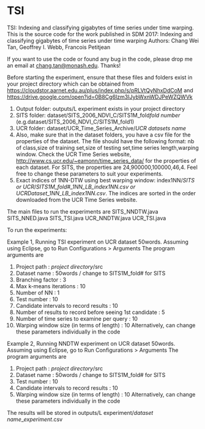 # TSI
TSI: Indexing and classifying gigabytes of time series under time warping.
This is the source code for the work published in SDM 2017: Indexing and classifying gigabytes of time series under time warping
Authors: Chang Wei Tan, Geoffrey I. Webb, Francois Petitjean

If you want to use the code or found any bug in the code, please drop me an email at chang.tan@monash.edu. Thanks!

Before starting the experiment, ensure that these files and folders exist in your project directory which can be obtained from https://cloudstor.aarnet.edu.au/plus/index.php/s/pRLVtQyNhxDdCoM and https://drive.google.com/open?id=0B8Cg6Izm3IJybWxnWDJPeWZQWVk 
  1. Output folder: outputs/L experiment exists in your project directory
  2. SITS folder: dataset/SITS_2006_NDVI_C/SITS1M_fold*fold number* (e.g.dataset/SITS_2006_NDVI_C/SITS1M_fold1)
  3. UCR folder: dataset/UCR_Time_Series_Archive/*UCR datasets name*
  4. Also, make sure that in the dataset folders, you have a csv file for the properties of the dataset. The file should have the   following format: nb of class,size of training set,size of testing set,time series length,warping window. Check the UCR Time Series website, http://www.cs.ucr.edu/~eamonn/time_series_data/ for the properties of each dataset. For SITS, the properties are 24,900000,100000,46,4. Feel free to change these parameters to suit your experiments. 
  5. Exact indices of 1NN-DTW using best warping window: index1NN/*SITS or UCR*/*SITS1M_fold#_1NN_LB_index1NN.csv or UCRDataset_1NN_LB_index1NN.csv*. The indices are sorted in the order downloaded from the UCR Time Series website. 

The main files to run the experiments are
  SITS_NNDTW.java
  SITS_NNED.java
  SITS_TSI.java
  UCR_NNDTW.java
  UCR_TSI.java
  
To run the experiments: 

Example 1, Running TSI experiment on UCR dataset 50words. 
Assuming using Eclipse, go to Run Configurations > Arguments 
The program arguments are 
  1. Project path                                             : *project directory*/src
  2. Dataset name                                             : 50words / change to SITS1M_fold# for SITS 
  3. Branching factor                                         : 3
  4. Max k-means iterations                                   : 10
  5. Number of NN                                             : 1
  6. Test number                                              : 10
  7. Candidate intervals to record results                    : 10
  8. Number of results to record before seeing 1st candidate  : 5
  9. Number of time series to examine per query               : 10
  10. Warping window size (in terms of length)                : 10
Alternatively, can change these parameters individually in the code

Example 2, Running NNDTW experiment on UCR dataset 50words. 
Assuming using Eclipse, go to Run Configurations > Arguments 
The program arguments are 
  1. Project path                                             : *project directory*/src
  2. Dataset name                                             : 50words / change to SITS1M_fold# for SITS 
  3. Test number                                              : 10
  4. Candidate intervals to record results                    : 10
  5. Warping window size (in terms of length)                 : 10
Alternatively, can change these parameters individually in the code

The results will be stored in outputs/L experiment/*dataset name*_*experiment*.csv
